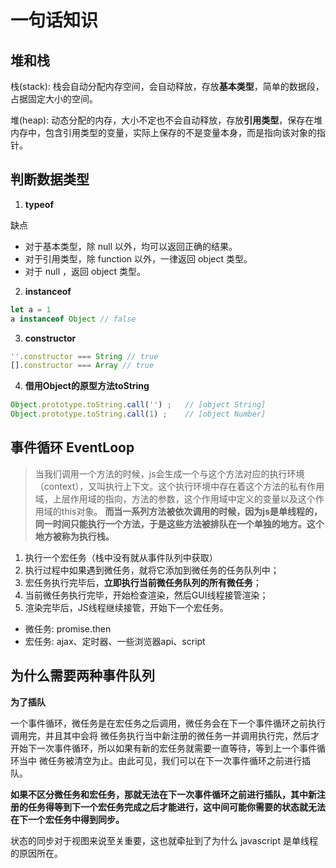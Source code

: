 # 一句话知识

## 堆和栈

栈(stack): 栈会自动分配内存空间，会自动释放，存放**基本类型**，简单的数据段，占据固定大小的空间。

堆(heap): 动态分配的内存，大小不定也不会自动释放，存放**引用类型**，保存在堆内存中，包含引用类型的变量，实际上保存的不是变量本身，而是指向该对象的指针。

## 判断数据类型

1. **typeof**

缺点
- 对于基本类型，除 null 以外，均可以返回正确的结果。
- 对于引用类型，除 function 以外，一律返回 object 类型。
- 对于 null ，返回 object 类型。

2. **instanceof**

```js
let a = 1
a instanceof Object // false
```

3. **constructor**

```js
''.constructor === String // true
[].constructor === Array // true
```

4. **借用Object的原型方法toString**

```js
Object.prototype.toString.call('') ;   // [object String]
Object.prototype.toString.call(1) ;    // [object Number]
```

## 事件循环 EventLoop
>当我们调用一个方法的时候，js会生成一个与这个方法对应的执行环境（context），又叫执行上下文。这个执行环境中存在着这个方法的私有作用域，上层作用域的指向，方法的参数，这个作用域中定义的变量以及这个作用域的this对象。 **而当一系列方法被依次调用的时候，因为js是单线程的，同一时间只能执行一个方法，于是这些方法被排队在一个单独的地方。这个地方被称为执行栈。**

1. 执行一个宏任务（栈中没有就从事件队列中获取）
2. 执行过程中如果遇到微任务，就将它添加到微任务的任务队列中；
3. 宏任务执行完毕后，**立即执行当前微任务队列的所有微任务**；
4. 当前微任务执行完毕，开始检查渲染，然后GUI线程接管渲染；
5. 渲染完毕后，JS线程继续接管，开始下一个宏任务。

- 微任务: promise.then
- 宏任务: ajax、定时器、一些浏览器api、script

## 为什么需要两种事件队列

**为了插队**  

一个事件循环，微任务是在宏任务之后调用，微任务会在下一个事件循环之前执行调用完，并且其中会将 微任务执行当中新注册的微任务一并调用执行完，然后才开始下一次事件循环，所以如果有新的宏任务就需要一直等待，等到上一个事件循环当中 微任务被清空为止。由此可见，我们可以在下一次事件循环之前进行插队。  

**如果不区分微任务和宏任务，那就无法在下一次事件循环之前进行插队，其中新注册的任务得等到下一个宏任务完成之后才能进行，这中间可能你需要的状态就无法在下一个宏任务中得到同步。** 

状态的同步对于视图来说至关重要，这也就牵扯到了为什么 javascript 是单线程的原因所在。